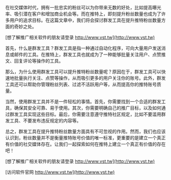 在社交媒体时代，拥有一批忠实的粉丝可以为你带来无数的好处，比如提高曝光率、吸引潜在客户和增加商业机会等。而在推特上，即刻提升粉丝数量也成为了许多用户的追求目标。在这篇文章中，我们将会探讨群发工具在提升推特粉丝数量方面的奇妙之处。

[想了解推广相关软件的朋友请登录 http://www.vst.tw](http://www.vst.tw)

首先，什么是群发工具？群发工具是指一种通过自动化程序，可向大量用户发送消息或邮件的工具。在推特上，群发工具也就成为了一种能够批量关注用户、点赞推文、回复评论等操作的工具。

那么，为什么使用群发工具可以提升推特粉丝数量呢？原因在于，群发工具可以快速地批量执行关注、点赞等操作，从而吸引更多的用户关注你的账号。此外，群发工具还可以帮助你管理粉丝列表、过滤不活跃用户等，从而提高你的推特账号质量。

当然，使用群发工具并不是一件轻松的事情。首先，你需要找到一个合适的群发工具，确保其安全可靠、易于使用。其次，你需要明确自己的推广目标，以及如何通过群发工具实现这些目标。最后，你需要注意遵守推特社区规定，比如不要滥用群发工具、不要发布违反规定的内容等。

总之，群发工具在提升推特粉丝数量方面具有不可忽视的作用。然而，我们也应该认识到，粉丝数量并不是衡量推特账号价值的唯一标准，更重要的是建立一个真正有价值的社交媒体存在。让我们一起探索如何在推特上建立一个真正有价值的存在吧！

[想了解推广相关软件的朋友请登录 http://www.vst.tw](http://www.vst.tw)


[访问软件官网 http://www.vst.tw](http://www.vst.tw)
